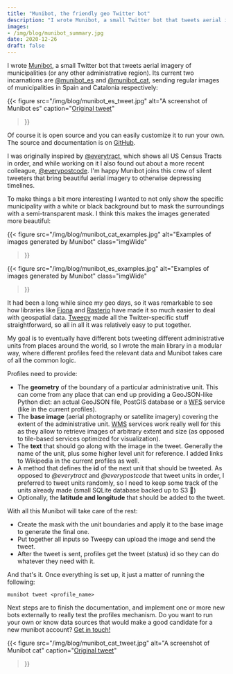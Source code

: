 ```yaml
---
title: "Munibot, the friendly geo Twitter bot"
description: "I wrote Munibot, a small Twitter bot that tweets aerial imagery of municipalities (or any other administrative region)"
images:
- /img/blog/munibot_summary.jpg
date: 2020-12-26
draft: false
---
```


I wrote [Munibot](https://github.com/amercader/munibot), a small Twitter bot that tweets aerial imagery of municipalities (or any other administrative region). Its current two incarnations are [@munibot_es](https://twitter.com/munibot_es) and [@munibot_cat](https://twitter.com/munibot_cat), sending regular images of municipalities in Spain and Catalonia respectively:


{{< figure 
    src="/img/blog/munibot_es_tweet.jpg"
    alt="A screenshot of Munibot es"
    caption="[Original tweet](https://twitter.com/munibot_es/status/1341390576936214529)"
>}}


Of course it is open source and you can easily customize it to run your own. The source and documentation is on [GitHub](https://github.com/amercader/munibot).

I was originally inspired by [@everytract](https://twitter.com/everytract), which shows all US Census Tracts in order, and while working on it I also found out about a more recent colleague, [@everypostcode](https://twitter.com/everypostcode). I'm happy Munibot joins this crew of silent tweeters that bring beautiful aerial imagery to otherwise depressing timelines.

To make things a bit more interesting I wanted to not only show the specific municipality with a white or black background but to mask the surroundings with a semi-transparent mask. I think this makes the images generated more beautiful:


{{< figure 
    src="/img/blog/munibot_cat_examples.jpg"
    alt="Examples of images generated by Munibot"
    class="imgWide"
>}}

{{< figure 
    src="/img/blog/munibot_es_examples.jpg"
    alt="Examples of images generated by Munibot"
    class="imgWide"
>}}

It had been a long while since my geo days, so it was remarkable to see how libraries like [Fiona](https://fiona.readthedocs.io) and [Rasterio](https://rasterio.readthedocs.io) have made it so much easier to deal with geospatial data. [Tweepy](http://docs.tweepy.org) made all the Twitter-specific stuff straightforward, so all in all it was relatively easy to put together.

My goal is to eventually have different bots tweeting different administrative units from places around the world, so I wrote the main library in a modular way, where different profiles feed the relevant data and Munibot takes care of all the common logic.

Profiles need to provide:

* The **geometry** of the boundary of a particular administrative unit. This can come from any place that can end up providing a GeoJSON-like Python dict: an actual GeoJSON file, PostGIS database or a [WFS](https://en.wikipedia.org/wiki/Web_Feature_Service) service (like in the current profiles).
* The **base image** (aerial photography or satellite imagery) covering the extent of the administrative unit. [WMS](https://en.wikipedia.org/wiki/Web_Map_Service) services work really well for this as they allow to retrieve images of arbitrary extent and size (as opposed to tile-based services optimized for visualization).
* The **text** that should go along with the image in the tweet. Generally the name of the unit, plus some higher level unit for reference. I added links to Wikipedia in the current profiles as well.
* A method that defines the **id** of the next unit that should be tweeted. As opposed to *@everytract* and *@everypostcode* that tweet units in order, I preferred to tweet units randomly, so I need to keep some track of the units already made (small SQLite database backed up to S3 💅)
* Optionally, the **latitude and longitude** that should be added to the tweet.

With all this Munibot will take care of the rest:
* Create the mask with the unit boundaries and apply it to the base image to generate the final one.
* Put together all inputs so Tweepy can upload the image and send the tweet.
* After the tweet is sent, profiles get the tweet (status) id so they can do whatever they need with it.

And that's it. Once everything is set up, it just a matter of running the following:

    munibot tweet <profile_name>

Next steps are to finish the documentation, and implement one or more new bots externally to really test the profiles mechanism. Do you want to run your own or know data sources that would make a good candidate for a new munibot account? [Get in touch!](https://amercader.net)

{{< figure 
    src="/img/blog/munibot_cat_tweet.jpg"
    alt="A screenshot of Munibot cat"
    caption="[Original tweet](https://twitter.com/munibot_cat/status/1342379595396427781)"
>}}
